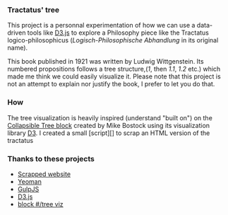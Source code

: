 ### Tractatus' tree

This project is a personnal experimentation of how we can use a data-driven tools like [D3.js][d3] to explore a Philosophy piece like the Tractatus logico-philosophicus (*Logisch-Philosophische Abhandlung* in its original name).

This book published in 1921 was written by Ludwig Wittgenstein. Its numbered propositions follows a tree structure,(*1*, then *1.1*, *1.2* etc.) which made me think we could easily visualize it. 
Please note that this project is not an attempt to explain nor justify the book, I prefer to let you do that.

### How 
The tree visualization is heavily inspired (understand "built on") on the [Collapsible Tree block][block] created by Mike Bostock using its visualization library [D3][d3]. I created a small [script][] to scrap an HTML version of the tractatus


### Thanks to these projects
- [Scrapped website][edu]
- [Yeoman][yeoman]
- [GulpJS][gulp]
- [D3.js][d3]
- [block #/tree viz][block]

[edu]:http://people.umass.edu/phil335-klement-2/tlp/tlp.html
[d3]: http://d3js.org/
[block]: http://bl.ocks.org/mbostock/4339083
[gulp]: http://gulpjs.com/
[yeoman]: http://yeoman.io/
